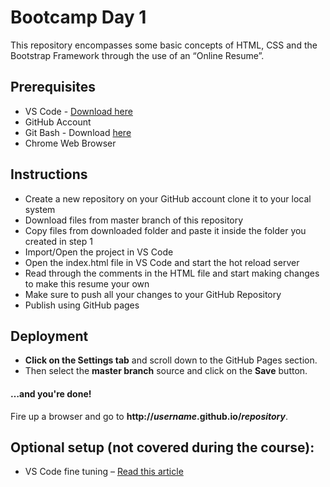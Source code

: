 # Bootcamp Day 1

This repository encompasses some basic concepts of HTML, CSS and the Bootstrap Framework through the use of an “Online Resume”.


## Prerequisites

 - VS Code - [Download here](https://code.visualstudio.com/)
 - GitHub Account
 - Git Bash - Download [here](https://git-scm.com/downloads)
 - Chrome Web Browser

## Instructions

 - Create a new repository on your GitHub account clone it to your local system
 - Download files from master branch of this repository
 - Copy files from downloaded folder and paste it inside the folder you created in step 1
 - Import/Open the project in VS Code
 - Open the index.html file in VS Code and start the hot reload server
 - Read through the comments in the HTML file and start making changes to make this resume your own
 - Make sure to push all your changes to your GitHub Repository
 - Publish using GitHub pages

## Deployment

 - **Click on the Settings tab** and scroll down to the GitHub Pages section.
 - Then select the **master branch** source and click on the **Save** button.

#### …and you're done!
Fire up a browser and go to **http://_username_.github.io/_repository_**.


## Optional setup (not covered during the course):

 - VS Code fine tuning – [Read this article](https://scotch.io/bar-talk/22-best-visual-studio-code-extensions-for-web-development)